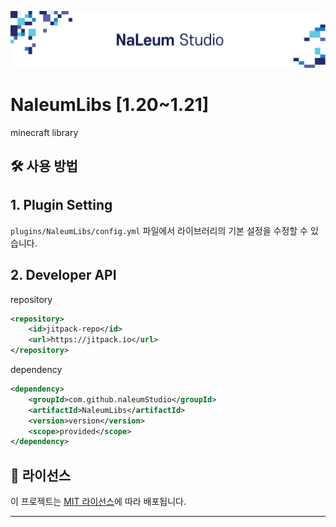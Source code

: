 ![banner](assets/images/banner.png)
# NaleumLibs [1.20~1.21]

minecraft library

## 🛠️ 사용 방법

## 1. Plugin Setting

`plugins/NaleumLibs/config.yml` 파일에서 라이브러리의 기본 설정을 수정할 수 있습니다.

## 2. Developer API
repository
```xml
<repository>
    <id>jitpack-repo</id>
    <url>https://jitpack.io</url>
</repository>
```
dependency
```xml
<dependency>
    <groupId>com.github.naleumStudio</groupId>
    <artifactId>NaleumLibs</artifactId>
    <version>version</version>
    <scope>provided</scope>
</dependency>
```

## 📜 라이선스

이 프로젝트는 [MIT 라이선스](LICENSE)에 따라 배포됩니다.

---
